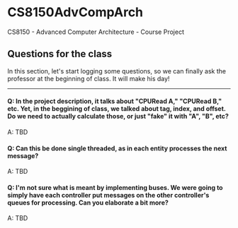 # CS8150AdvCompArch
CS8150 - Advanced Computer Architecture - Course Project

## Questions for the class
In this section, let's start logging some questions, so we can finally ask the 
professor at the beginning of class. It will make his day!

---

#### Q: In the project description, it talks about "CPURead A," "CPURead B," etc. Yet, in the beggining of class, we talked about tag, index, and offset. Do we need to actually calculate those, or just "fake" it with "A", "B", etc?

A: TBD

#### Q: Can this be done single threaded, as in each entity processes the next message?

A: TBD

#### Q: I'm not sure what is meant by implementing buses. We were going to simply have each controller put messages on the other controller's queues for processing. Can you elaborate a bit more? 

A: TBD